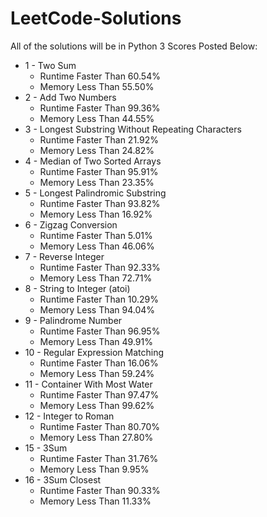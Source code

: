 # LeetCode-Solutions
All of the solutions will be in Python 3
Scores Posted Below:

- 1 - Two Sum
    - Runtime Faster Than 60.54%
    - Memory Less Than 55.50%
- 2 - Add Two Numbers
    - Runtime Faster Than 99.36%
    - Memory Less Than 44.55%
- 3 - Longest Substring Without Repeating Characters
    - Runtime Faster Than 21.92%
    - Memory Less Than 24.82%
- 4 - Median of Two Sorted Arrays
    - Runtime Faster Than 95.91%
    - Memory Less Than 23.35%
- 5 - Longest Palindromic Substring
    - Runtime Faster Than 93.82%
    - Memory Less Than 16.92%
- 6 - Zigzag Conversion
    - Runtime Faster Than 5.01%
    - Memory Less Than 46.06%
- 7 - Reverse Integer
    - Runtime Faster Than 92.33%
    - Memory Less Than 72.71%
- 8 - String to Integer (atoi)
    - Runtime Faster Than 10.29%
    - Memory Less Than 94.04%
- 9 - Palindrome Number
    - Runtime Faster Than 96.95%
    - Memory Less Than 49.91%
- 10 - Regular Expression Matching
    - Runtime Faster Than 16.06%
    - Memory Less Than 59.24%
- 11 - Container With Most Water
    - Runtime Faster Than 97.47%
    - Memory Less Than 99.62%
- 12 - Integer to Roman
    - Runtime Faster Than 80.70%
    - Memory Less Than 27.80%
- 15 - 3Sum
    - Runtime Faster Than 31.76%
    - Memory Less Than 9.95%
- 16 - 3Sum Closest
    - Runtime Faster Than 90.33%
    - Memory Less Than 11.33%